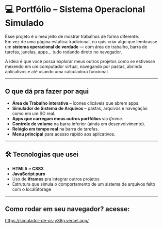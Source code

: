 # 💻 Portfólio – Sistema Operacional Simulado

Esse projeto é o meu jeito de mostrar trabalhos de forma diferente.  
Em vez de uma página estática tradicional, eu quis criar algo que lembrasse um **sistema operacional de verdade** — com área de trabalho, barra de tarefas, janelas, apps… tudo rodando direto no navegador.

A ideia é que você possa explorar meus outros projetos como se estivesse mexendo em um computador virtual, navegando por pastas, abrindo aplicativos e até usando uma calculadora funcional.

---

## O que dá pra fazer por aqui

- **Área de Trabalho interativa** – ícones clicáveis que abrem apps.
- **Simulador de Sistema de Arquivos** – pastas, arquivos e navegação como em um SO real.
- **Apps que carregam meus outros portfólios** via *iframe*.
- **Controle de volume** na barra inferior (ainda em desenvolvimento).
- **Relógio em tempo real** na barra de tarefas.
- **Menu principal** para acesso rápido aos aplicativos.

---

## 🛠 Tecnologias que usei

- **HTML5** e **CSS3**
- **JavaScript puro**
- Uso de **iframes** pra integrar outros projetos
- Estrutura que simula o comportamento de um sistema de arquivos feito com o localStorage

---

## Como rodar em seu navegador? acesse:
https://simulador-de-os-y38g.vercel.app/
